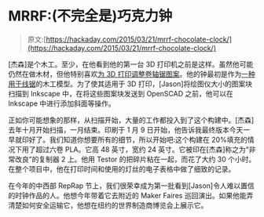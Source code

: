 # MRRF:(不完全是)巧克力钟

> 原文:[https://hackaday.com/2015/03/21/mrrf-chocolate-clock/](https://hackaday.com/2015/03/21/mrrf-chocolate-clock/)

[杰森]是个木工。至少，在他看到他的第一台 3D 打印机之前是这样。虽然他可能仍然在做木材，但他特别喜欢[为 3D 打印调整卷轴锯图案](http://www.thingiverse.com/JMP/designs)。他的钟最初是作为[一种用于线锯](http://www.wildwooddesigns.com/Dome-Clock-Scroll-Saw-Pattern.aspx)的木工模型。为了使其适用于 3D 打印，[Jason]将绘图仪大小的图案块扫描到 Inkscape 中，在将这些图案块发送到 OpenSCAD 之前，他可以在 Inkscape 中进行添加斜面等操作。

正如你可能想象的那样，从扫描开始，大量的工作都投入到了这个构建中。[杰森]去年十月开始扫描，一月结束。印刷于 1 月 9 日开始，他告诉我最终版本今天一早就印好了。我们知道你想要所有的细节，所以开始吧:这个构建在 20%填充的情况下用了超过六卷 PLA。它高 48 英寸，宽约 24 英寸。它被印在[杰森]称之为“非常改良”的复制器 2 上。他用 Testor 的把碎片粘在一起，而花了大约 30 个小时。在整个项目中，他在打印时间和使用的灯丝的电子表格中做了细致的记录。

在今年的中西部 RepRap 节上，我们很荣幸成为第一批看到[Jason]令人难以置信的时钟作品的人。他想今年带着它去附近的 Maker Faires 巡回演出。如果他能弄清楚如何安全运输它，他想在纽约的世界制造商博览会上展示它。